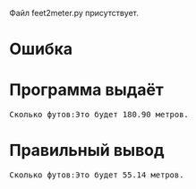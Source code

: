 Файл feet2meter.py присутствует.
# Ошибка
# Программа выдаёт
<pre>
Сколько футов:Это будет 180.90 метров.
</pre>
# Правильный вывод
<pre>Сколько футов:Это будет 55.14 метров.
</pre>